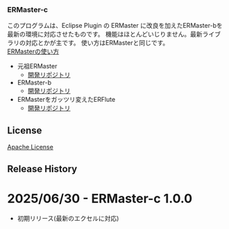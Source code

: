 ### ERMaster-c

このプログラムは、Eclipse Plugin の ERMaster に改良を加えたERMaster-bを最新の環境に対応させたものです。
機能はほとんどいじりません。最新ライブラリの対応とかが主です。
使い方はERMasterと同じです。  
[ERMasterの使い方](https://ermaster.sourceforge.net/index_ja.html)

- 元祖ERMaster
  - [開発リポジトリ](https://sourceforge.net/projects/ermaster/)
- ERMaster-b
  - [開発リポジトリ](https://github.com/naoki-iwami/ermaster-b)
- ERMasterをガッツリ変えたERFlute
  - [開発リポジトリ](https://dbflute.seasar.org/ja/manual/function/helper/erflute/index.html)

License
--------
[Apache License](http://www.apache.org/licenses/)

Release History
--------
# 2025/06/30 - ERMaster-c 1.0.0

- 初期リリース(最新のエクセルに対応)

